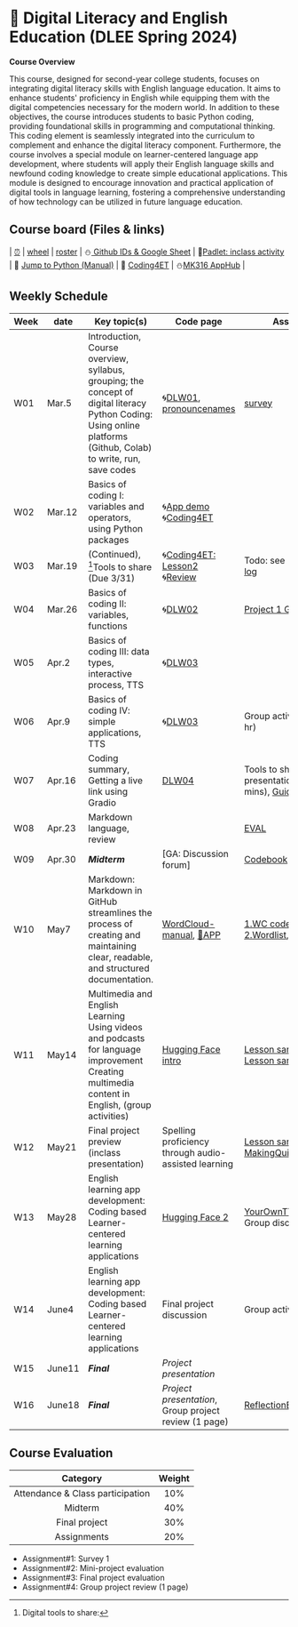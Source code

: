 # 🌿 Digital Literacy and English Education (DLEE Spring 2024)
**Course Overview**

This course, designed for second-year college students, focuses on integrating digital literacy skills with English language education. It aims to enhance students' proficiency in English while equipping them with the digital competencies necessary for the modern world. In addition to these objectives, the course introduces students to basic Python coding, providing foundational skills in programming and computational thinking. This coding element is seamlessly integrated into the curriculum to complement and enhance the digital literacy component. Furthermore, the course involves a special module on learner-centered language app development, where students will apply their English language skills and newfound coding knowledge to create simple educational applications. This module is designed to encourage innovation and practical application of digital tools in language learning, fostering a comprehensive understanding of how technology can be utilized in future language education.

## Course board (Files & links)
| [⏰](https://time-stuff.com/embed.html) | [wheel](https://wheelofnames.com/) | [roster](https://github.com/MK316/Spring2024/blob/main/DLEE/S24-dlee-roster.csv) | ⛄[ Github IDs & Google Sheet](https://docs.google.com/spreadsheets/d/1rcJ6c2BuAIbodEft7ZUsgwFOwiNK9nO2siZ6VUAgcgI/edit?usp=sharing) | 🌱[Padlet: inclass activity](https://padlet.com/mirankim316/DLEES24) | 📘 [Jump to Python (Manual)](https://wikidocs.net/5) | 📗 
[Coding4ET](https://github.com/MK316/Coding4ET/blob/main/README.md) | ⛄[MK316 AppHub](https://mrkim21.github.io) |

## Weekly Schedule

|Week|date|Key topic(s)|Code page|Assts.|
|--|--|--|--|--|
|W01|Mar.5|Introduction, Course overview, syllabus, grouping; the concept of digital literacy <br> Python Coding: Using online platforms (Github, Colab) to write, run, save codes|🌀[DLW01](https://github.com/MK316/Spring2024/blob/main/DLEE/DLW01.ipynb), [pronouncenames](https://github.com/MK316/Spring2024/blob/main/DLTESOL/PronounceYourName.ipynb)|[survey](https://forms.gle/xcNdf7gxZFCsxEH9A)|
|W02|Mar.12|Basics of coding I: variables and operators, using Python packages|🌀[App demo](https://github.com/MK316/Spring2024/blob/main/apps/AppSample01.ipynb)<br>🌀[Coding4ET](https://github.com/MK316/Coding4ET/blob/main/README.md)<br>||
|W03|Mar.19|(Continued), [^1]Tools to share (Due 3/31)|🌀[Coding4ET: Lesson2](https://github.com/MK316/Coding4ET/blob/main/README.md)<br>🌀[Review](https://github.com/MK316/Spring2024/blob/main/DLTESOL/data/W03_Review.pdf)|Todo: see 🌺 [Class log](https://github.com/MK316/Spring2024/blob/main/log-dlee.md)|
|W04|Mar.26|Basics of coding II: variables, functions|🌀[DLW02](https://github.com/MK316/Spring2024/blob/main/DLEE/DLW02A.ipynb)|[Project 1 Guideline](https://github.com/MK316/Spring2024/blob/main/DLEE/project01.md)|
|W05|Apr.2|Basics of coding III: data types, interactive process, TTS|🌀[DLW03](https://github.com/MK316/Spring2024/blob/main/DLEE/DLW04.ipynb)||
|W06|Apr.9|Basics of coding IV: simple applications, TTS|🌀[DLW03](https://github.com/MK316/Spring2024/blob/main/DLEE/DLW04.ipynb)|Group activity (1 hr)|
|W07|Apr.16|Coding summary, Getting a live link using Gradio|[DLW04](https://github.com/MK316/Spring2024/blob/main/DLEE/DLW05.ipynb)|Tools to share presentation (5 mins), [GuideQs](https://github.com/MK316/Spring2024/blob/main/DLEE/dlee-project01.md)|
|W08|Apr.23|Markdown language, review||[EVAL](https://forms.gle/iFtXn62b9Df8pyT16)|
|W09|Apr.30|**_Midterm_**|[GA: Discussion forum]|[Codebook](https://github.com/MK316/DL/blob/main/Codebook.ipynb)|
|W10|May7|Markdown: Markdown in GitHub streamlines the process of creating and maintaining clear, readable, and structured documentation.|[WordCloud-manual](https://github.com/MK316/Spring2024/blob/main/DLEE/wordcloud-manual.md), [🎯APP](https://mrkim21.github.io/appfolder/wordcloud.html)|[1.WC code](https://github.com/MK316/Spring2024/blob/main/DLTESOL/wordcloud.ipynb), [2.Wordlist](https://github.com/MK316/Spring2024/blob/main/DLTESOL/NLTK_FreqList.ipynb),[FPguide](https://github.com/MK316/Spring2024/blob/main/DLEE/Project/README.md)|
|W11|May14|Multimedia and English Learning <br> Using videos and podcasts for language improvement <br> Creating multimedia content in English, (group activities)|[Hugging Face intro](https://github.com/MK316/Spring2024/blob/main/DLTESOL/huggingface.md)|[Lesson sample01](https://github.com/MK316/Spring2024/blob/main/Sample/LessonSample01.ipynb),<br>[Lesson sample02](https://github.com/MK316/Spring2024/blob/main/Sample/LessonSample02.ipynb)|
|W12|May21|Final project preview (inclass presentation)|Spelling proficiency through audio-assisted learning|[Lesson sample03](https://github.com/MK316/Spring2024/blob/main/Sample/LessonSample03_Spelling.ipynb),<br>[MakingQuizz](https://github.com/MK316/Spring2024/blob/main/Sample/MakingQuizzes.ipynb)|
|W13|May28|English learning app development: Coding based Learner-centered learning applications|[Hugging Face 2](https://github.com/MK316/Spring2024/blob/main/Sample/AppDesignIntro01.ipynb)|[YourOwnTTS](https://github.com/MK316/Spring2024/blob/main/Sample/Huggingface_Deploy.ipynb), <br> Group discussioin|
|W14|June4|English learning app development: Coding based Learner-centered learning applications|Final project discussion|Group activities|
|W15|June11|**_Final_**|_Project presentation_|||
|W16|June18|**_Final_**|_Project presentation_, Group project review (1 page)|[ReflectionEssay623](https://github.com/MK316/Spring2024/blob/main/DLEE/reflectionessay.md)|

## Course Evaluation 

|Category| Weight|
|:--:|:--:|
|Attendance & Class participation| 10% |
|Midterm|40%|
|Final project|30%|
|Assignments|20%|

+ Assignment#1: Survey 1
+ Assignment#2: Mini-project evaluation
+ Assignment#3: Final project evaluation
+ Assignment#4: Group project review (1 page)




[^1]: Digital tools to share: 


